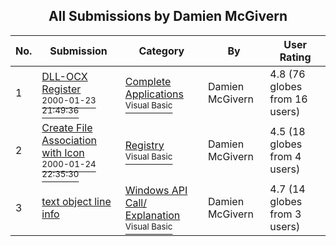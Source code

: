 ﻿<div align="center">

## All Submissions by Damien McGivern

</div>

No.  | Submission | Category | By   | User Rating
---- | ---------- | -------- | ---- | -----------
1 | [DLL\-OCX Register<br /><sup>2000-01-23 21:49:36</sup>](https://github.com/Planet-Source-Code/damien-mcgivern-dll-ocx-register__1-5650) | [Complete Applications<br /><sup>Visual Basic</sup>](../ByCategory/complete-applications__1-27.md) | Damien McGivern | 4.8 (76 globes from 16 users)
2 | [Create File Association with Icon<br /><sup>2000-01-24 22:35:30</sup>](https://github.com/Planet-Source-Code/damien-mcgivern-create-file-association-with-icon__1-5629) | [Registry<br /><sup>Visual Basic</sup>](../ByCategory/registry__1-36.md) | Damien McGivern | 4.5 (18 globes from 4 users)
3 | [text object line info<br />](https://github.com/Planet-Source-Code/damien-mcgivern-text-object-line-info__1-3323) | [Windows API Call/ Explanation<br /><sup>Visual Basic</sup>](../ByCategory/windows-api-call-explanation__1-39.md) | Damien McGivern | 4.7 (14 globes from 3 users)
